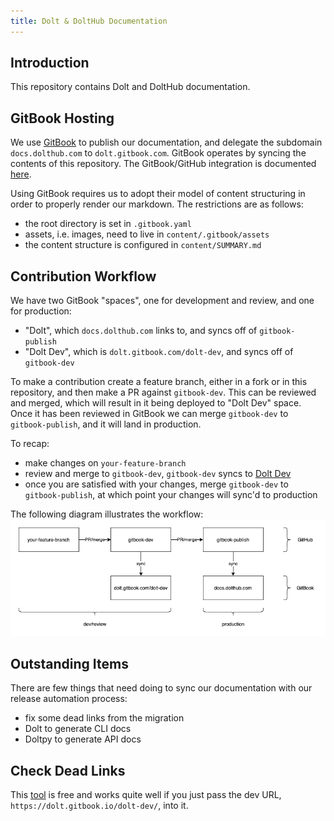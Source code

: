 ```yaml
---
title: Dolt & DoltHub Documentation
---
```


## Introduction
This repository contains Dolt and DoltHub documentation.

## GitBook Hosting
We use [GitBook](https://www.gitbook.com/) to publish our documentation, and delegate the subdomain `docs.dolthub.com` to `dolt.gitbook.com`. GitBook operates by syncing the contents of this repository. The GitBook/GitHub integration is documented [here](https://docs.gitbook.com/integrations/github).

Using GitBook requires us to adopt their model of content structuring in order to properly render our markdown. The restrictions are as follows:
- the root directory is set in `.gitbook.yaml`
- assets, i.e. images, need to live in `content/.gitbook/assets`
- the content structure is configured in `content/SUMMARY.md`

## Contribution Workflow
We have two GitBook "spaces", one for development and review, and one for production:
- "Dolt", which `docs.dolthub.com` links to, and syncs off of `gitbook-publish`
- "Dolt Dev", which is `dolt.gitbook.com/dolt-dev`, and syncs off of `gitbook-dev`

To make a contribution create a feature branch, either in a fork or in this repository, and then make a PR against `gitbook-dev`. This can be reviewed and merged, which will result in it being deployed to "Dolt Dev" space. Once it has been reviewed in GitBook we can merge `gitbook-dev` to `gitbook-publish`, and it will land in production.

To recap:
- make changes on `your-feature-branch`
- review and merge to `gitbook-dev`, `gitbook-dev` syncs to [Dolt Dev](https://dolt.gitbook.io/dolt-dev/)
- once you are satisfied with your changes, merge `gitbook-dev` to `gitbook-publish`, at which point your changes will sync'd to production

The following diagram illustrates the workflow:
![GitHub/GitBook Workflow](gitbook_workflow.png)

## Outstanding Items
There are few things that need doing to sync our documentation with our release automation process:
- fix some dead links from the migration
- Dolt to generate CLI docs
- Doltpy to generate API docs

## Check Dead Links
This [tool](https://www.deadlinkchecker.com/) is free and works quite well if you just pass the dev URL, `https://dolt.gitbook.io/dolt-dev/`, into it.
